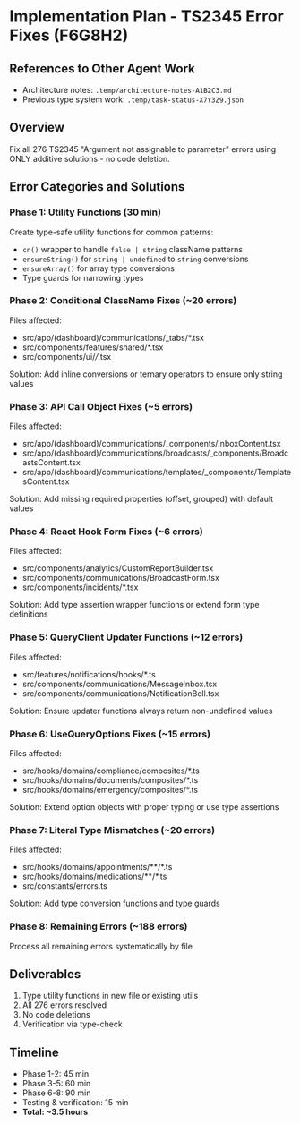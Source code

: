 # Implementation Plan - TS2345 Error Fixes (F6G8H2)

## References to Other Agent Work
- Architecture notes: `.temp/architecture-notes-A1B2C3.md`
- Previous type system work: `.temp/task-status-X7Y3Z9.json`

## Overview
Fix all 276 TS2345 "Argument not assignable to parameter" errors using ONLY additive solutions - no code deletion.

## Error Categories and Solutions

### Phase 1: Utility Functions (30 min)
Create type-safe utility functions for common patterns:
- `cn()` wrapper to handle `false | string` className patterns
- `ensureString()` for `string | undefined` to `string` conversions
- `ensureArray()` for array type conversions
- Type guards for narrowing types

### Phase 2: Conditional ClassName Fixes (~20 errors)
Files affected:
- src/app/(dashboard)/communications/_tabs/*.tsx
- src/components/features/shared/*.tsx
- src/components/ui/*/*.tsx

Solution: Add inline conversions or ternary operators to ensure only string values

### Phase 3: API Call Object Fixes (~5 errors)
Files affected:
- src/app/(dashboard)/communications/_components/InboxContent.tsx
- src/app/(dashboard)/communications/broadcasts/_components/BroadcastsContent.tsx
- src/app/(dashboard)/communications/templates/_components/TemplatesContent.tsx

Solution: Add missing required properties (offset, grouped) with default values

### Phase 4: React Hook Form Fixes (~6 errors)
Files affected:
- src/components/analytics/CustomReportBuilder.tsx
- src/components/communications/BroadcastForm.tsx
- src/components/incidents/*.tsx

Solution: Add type assertion wrapper functions or extend form type definitions

### Phase 5: QueryClient Updater Functions (~12 errors)
Files affected:
- src/features/notifications/hooks/*.ts
- src/components/communications/MessageInbox.tsx
- src/components/communications/NotificationBell.tsx

Solution: Ensure updater functions always return non-undefined values

### Phase 6: UseQueryOptions Fixes (~15 errors)
Files affected:
- src/hooks/domains/compliance/composites/*.ts
- src/hooks/domains/documents/composites/*.ts
- src/hooks/domains/emergency/composites/*.ts

Solution: Extend option objects with proper typing or use type assertions

### Phase 7: Literal Type Mismatches (~20 errors)
Files affected:
- src/hooks/domains/appointments/**/*.ts
- src/hooks/domains/medications/**/*.ts
- src/constants/errors.ts

Solution: Add type conversion functions and type guards

### Phase 8: Remaining Errors (~188 errors)
Process all remaining errors systematically by file

## Deliverables
1. Type utility functions in new file or existing utils
2. All 276 errors resolved
3. No code deletions
4. Verification via type-check

## Timeline
- Phase 1-2: 45 min
- Phase 3-5: 60 min
- Phase 6-8: 90 min
- Testing & verification: 15 min
- **Total: ~3.5 hours**
